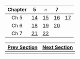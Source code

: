 | Chapter | 5 | ~ | 7 | |
|:---:|:---:|:---:|:---:|:---:|
| Ch 5 | [14](https://detegice.github.io/chapter5-01-inheritance/) | [15](https://detegice.github.io/chapter5-02-upcasting-downcasting-and-instanceof/) | [16](https://detegice.github.io/chapter5-03-method-overriding/) | [17](https://detegice.github.io/chapter5-04-abstract-class-and-interface/) |
| Ch 6 | [18](https://detegice.github.io/chapter6-01-package/) | [19](https://detegice.github.io/chapter6-02-object-class-and-wrapper-class/) | [20](https://detegice.github.io/chapter6-03-string-and-math-class/) |
| Ch 7 | [21](https://detegice.github.io/chapter7-01-collection-generic-and-vector/) | [22](https://detegice.github.io/chapter7-02-arraylist-iterator-hashmap-and-making-generic/) |

| [Prev Section](https://detegice.github.io/chapter4-05-static-and-final/) | [Next Section](https://detegice.github.io/chapter8-01-about-java-gui/) |
|:---:|:---:|
| | |

